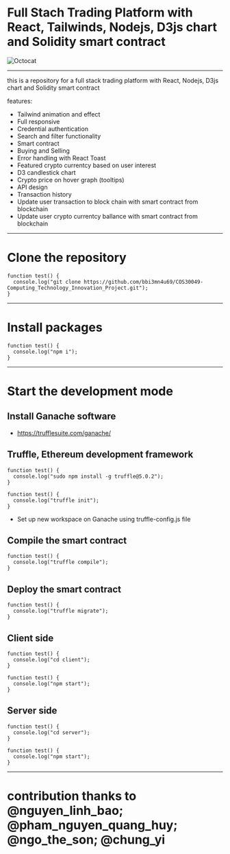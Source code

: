 # Full Stach Trading Platform with React, Tailwinds, Nodejs, D3js chart and Solidity smart contract

![Octocat](https://user-images.githubusercontent.com/81953271/124010886-b571ca80-d9df-11eb-86ac-b358c48ac6aa.png "Github logo")

---

this is a repository for a full stack trading platform with React, Nodejs, D3js chart and Solidity smart contract

features:

* Tailwind animation and effect
* Full responsive
* Credential authentication
* Search and filter functionality
* Smart contract
* Buying and Selling
* Error handling with React Toast
* Featured crypto currentcy based on user interest
* D3 candlestick chart
* Crypto price on hover graph (tooltips)
* API design
* Transaction history
* Update user transaction to block chain with smart contract from blockchain 
* Update user crypto currentcy ballance with smart contract from blockchain

---

# Clone the repository

```
function test() {
  console.log("git clone https://github.com/bbi3mn4u69/COS30049-Computing_Technology_Innovation_Project.git");
}
```

---

# Install packages

```
function test() {
  console.log("npm i");
}
```

---

# Start the development mode

## Install Ganache software

- https://trufflesuite.com/ganache/

## Truffle, Ethereum development framework

```
function test() {
  console.log("sudo npm install -g truffle@5.0.2");
}
```

```
function test() {
  console.log("truffle init");
}
```

- Set up new workspace on Ganache using truffle-config.js file

## Compile the smart contract

```
function test() {
  console.log("truffle compile");
}
```

## Deploy the smart contract

```
function test() {
  console.log("truffle migrate");
}
```

## Client side

```
function test() {
  console.log("cd client");
}
```

```
function test() {
  console.log("npm start");
}
```

## Server side

```
function test() {
  console.log("cd server");
}
```

```
function test() {
  console.log("npm start");
}
```

---

# contribution thanks to @nguyen_linh_bao; @pham_nguyen_quang_huy; @ngo_the_son; @chung_yi
